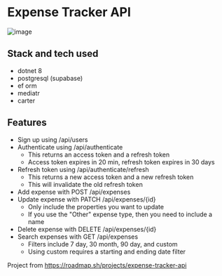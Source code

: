  # Expense Tracker API

 ![image](https://github.com/user-attachments/assets/6f5801e1-40bf-4944-b945-d9ca3bf19ec1)

## Stack and tech used
- dotnet 8
- postgresql (supabase)
- ef orm
- mediatr
- carter

## Features
- Sign up using /api/users
- Authenticate using /api/authenticate
  - This returns an access token and a refresh token
  - Access token expires in 20 min, refresh token expires in 30 days
- Refresh token using /api/authenticate/refresh
  - This returns a new access token and a new refresh token
  - This will invalidate the old refresh token
- Add expense with POST /api/expenses
- Update expense with PATCH /api/expenses/{id}
  - Only include the properties you want to update
  - If you use the "Other" expense type, then you need to include a name
- Delete expense with DELETE /api/expenses/{id}
- Search expenses with GET /api/expenses
  - Filters include 7 day, 30 month, 90 day, and custom
  - Using custom requires a starting and ending date filter

Project from https://roadmap.sh/projects/expense-tracker-api
